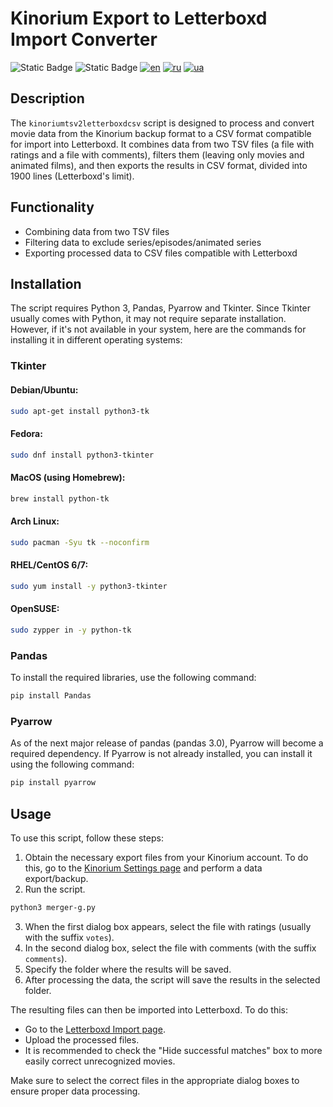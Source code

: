 # Kinorium Export to Letterboxd Import Converter

![Static Badge](https://img.shields.io/badge/letterboxd-2C3440?logo=letterboxd) ![Static Badge](https://img.shields.io/badge/python3-grey?style=flat&logo=python&logoColor=white) [![en](https://img.shields.io/badge/lang-en-FF8002.svg)](README.md) [![ru](https://img.shields.io/badge/lang-ru-00E153.svg)](README.ru.md) [![ua](https://img.shields.io/badge/lang-ua-41BDF3.svg)](README.uk.md)

## Description
The `kinoriumtsv2letterboxdcsv` script is designed to process and convert movie data from the Kinorium backup format to a CSV format compatible for import into Letterboxd. It combines data from two TSV files (a file with ratings and a file with comments), filters them (leaving only movies and animated films), and then exports the results in CSV format, divided into 1900 lines (Letterboxd's limit).

## Functionality
- Combining data from two TSV files
- Filtering data to exclude series/episodes/animated series
- Exporting processed data to CSV files compatible with Letterboxd

## Installation
The script requires Python 3, Pandas, Pyarrow and Tkinter. Since Tkinter usually comes with Python, it may not require separate installation. However, if it's not available in your system, here are the commands for installing it in different operating systems:
### Tkinter
#### Debian/Ubuntu:
```bash
sudo apt-get install python3-tk
```

#### Fedora:
```bash
sudo dnf install python3-tkinter
```

#### MacOS (using Homebrew):
```bash
brew install python-tk
```

#### Arch Linux:
```bash
sudo pacman -Syu tk --noconfirm
```

#### RHEL/CentOS 6/7:
```bash
sudo yum install -y python3-tkinter
```

#### OpenSUSE:
```bash
sudo zypper in -y python-tk
```

### Pandas
To install the required libraries, use the following command:

```bash
pip install Pandas
```
### Pyarrow
As of the next major release of pandas (pandas 3.0), Pyarrow will become a required dependency. If Pyarrow is not already installed, you can install it using the following command:

```bash
pip install pyarrow
```

## Usage
To use this script, follow these steps:

1. Obtain the necessary export files from your Kinorium account. To do this, go to the [Kinorium Settings page](https://kinorium.com/user/settings/) and perform a data export/backup.
2. Run the script.
```bash
python3 merger-g.py
```

3. When the first dialog box appears, select the file with ratings (usually with the suffix `votes`).
4. In the second dialog box, select the file with comments (with the suffix `comments`).
5. Specify the folder where the results will be saved.
6. After processing the data, the script will save the results in the selected folder.

The resulting files can then be imported into Letterboxd. To do this:
- Go to the [Letterboxd Import page](https://letterboxd.com/import/).
- Upload the processed files.
- It is recommended to check the "Hide successful matches" box to more easily correct unrecognized movies.

Make sure to select the correct files in the appropriate dialog boxes to ensure proper data processing.
